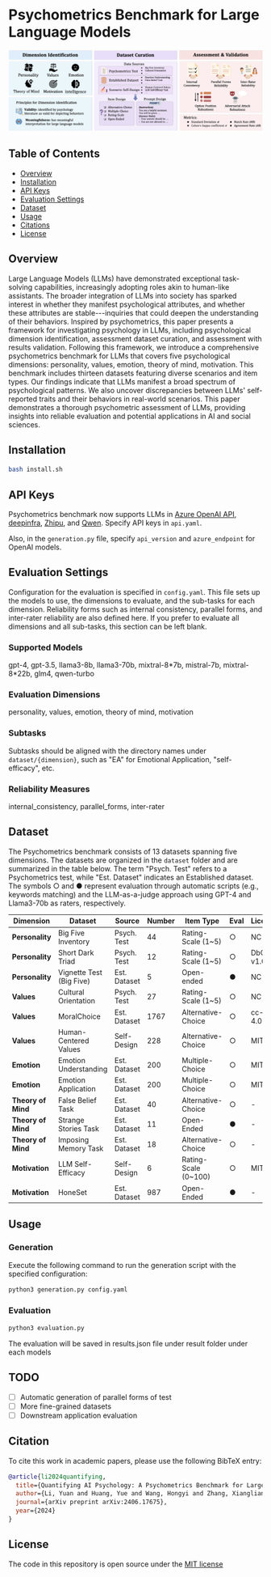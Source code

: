 # Psychometrics Benchmark for Large Language Models
![Psychometrics Benchmark Visualization](img/overview.png)

## Table of Contents
- [Overview](#overview)
- [Installation](#installation)
- [API Keys](#api-keys)
- [Evaluation Settings](#evaluation-settings)
- [Dataset](#dataset)
- [Usage](#usage)
- [Citations](#citations)
- [License](#license)

## Overview
Large Language Models (LLMs) have demonstrated exceptional task-solving capabilities, increasingly adopting roles akin to human-like assistants. The broader integration of LLMs into society has sparked interest in whether they manifest psychological attributes, and whether these attributes are stable---inquiries that could deepen the understanding of their behaviors. Inspired by psychometrics, this paper presents a framework for investigating psychology in LLMs, including psychological dimension identification, assessment dataset curation, and assessment with results validation. Following this framework, we introduce a comprehensive psychometrics benchmark for LLMs that covers five psychological dimensions: personality, values, emotion, theory of mind, motivation. This benchmark includes thirteen datasets featuring diverse scenarios and item types. Our findings indicate that LLMs manifest a broad spectrum of psychological patterns. We also uncover discrepancies between LLMs' self-reported traits and their behaviors in real-world scenarios. This paper demonstrates a thorough psychometric assessment of LLMs, providing insights into reliable evaluation and potential applications in AI and social sciences.

## Installation
```bash
bash install.sh
```

## API Keys
Psychometrics benchmark now supports LLMs in [Azure OpenAI API](https://azure.microsoft.com/en-us/products/ai-services/openai-service), [deepinfra](https://deepinfra.com/google/codegemma-7b-it?gad_source=1&gclid=Cj0KCQjwzva1BhD3ARIsADQuPnXXYTOm2_N7a0eu8-sBxnEie5o3Y4sCI9ug3Y_mb0bs4kIgUb6xqawaApXjEALw_wcB), [Zhipu](https://open.bigmodel.cn/dev/api#sdk_install), and [Qwen](https://www.alibabacloud.com/help/en/model-studio/developer-reference/use-qwen-by-calling-api). Specify API keys in `api.yaml`.

Also, in the `generation.py` file, specify `api_version` and `azure_endpoint` for OpenAI models.

## Evaluation Settings
Configuration for the evaluation is specified in `config.yaml`. This file sets up the models to use, the dimensions to evaluate, and the sub-tasks for each dimension. Reliability forms such as internal consistency, parallel forms, and inter-rater reliability are also defined here. If you prefer to evaluate all dimensions and all sub-tasks, this section can be left blank.

### Supported Models
gpt-4, gpt-3.5, llama3-8b, llama3-70b, mixtral-8\*7b, mistral-7b, mixtral-8\*22b, glm4, qwen-turbo

### Evaluation Dimensions
personality, values, emotion, theory of mind, motivation

### Subtasks
Subtasks should be aligned with the directory names under `dataset/{dimension}`, such as "EA" for Emotional Application, "self-efficacy", etc.

### Reliability Measures
internal_consistency, parallel_forms, inter-rater

## Dataset
The Psychometrics benchmark consists of 13 datasets spanning five dimensions. The datasets are organized in the `dataset` folder and are summarized in the table below. The term "Psych. Test" refers to a Psychometrics test, while "Est. Dataset" indicates an Established dataset. The symbols ○ and ● represent evaluation through automatic scripts (e.g., keywords matching) and the LLM-as-a-judge approach using GPT-4 and Llama3-70b as raters, respectively.

| Dimension       | Dataset                        | Source         | Number | Item Type             | Eval | License                          |
|-----------------|--------------------------------|----------------|--------|-----------------------|------|----------------------------------|
| **Personality** | Big Five Inventory             | Psych. Test    | 44     | Rating-Scale (1~5)    | ○    |  NC 4.0 |
| **Personality** | Short Dark Triad               | Psych. Test    | 12     | Rating-Scale (1~5)    | ○    | DbCL v1.0        |
| **Personality** | Vignette Test (Big Five)       | Est. Dataset   | 5      | Open-ended            | ●    | NC 4.0  |
| **Values**      | Cultural Orientation           | Psych. Test    | 27     | Rating-Scale (1~5)    | ○    | NC 4.0        |
| **Values**      | MoralChoice                    | Est. Dataset   | 1767   | Alternative-Choice    | ○    | cc-by-4.0  |
| **Values**      | Human-Centered Values          | Self-Design    | 228    | Alternative-Choice    | ○    | MIT           |
| **Emotion**     | Emotion Understanding          | Est. Dataset   | 200    | Multiple-Choice       | ○    | MIT  |
| **Emotion**     | Emotion Application            | Est. Dataset   | 200    | Multiple-Choice       | ○    | MIT  |
| **Theory of Mind** | False Belief Task            | Est. Dataset   | 40     | Alternative-Choice    | ○    | -  |
| **Theory of Mind** | Strange Stories Task         | Est. Dataset   | 11     | Open-Ended            | ●    | -  |
| **Theory of Mind** | Imposing Memory Task         | Est. Dataset   | 18     | Alternative-Choice    | ○    | -  |
| **Motivation**  | LLM Self-Efficacy              | Self-Design    | 6      | Rating-Scale (0~100)  | ○    | MIT           |
| **Motivation**  | HoneSet                        | Est. Dataset   | 987    | Open-Ended            | ●    | -  |


## Usage
### Generation
Execute the following command to run the generation script with the specified configuration:
```bash
python3 generation.py config.yaml
```
### Evaluation
```bash
python3 evaluation.py
```
The evaluation will be saved in results.json file under result folder under each models

## TODO
- [ ] Automatic generation of parallel forms of test
- [ ] More fine-grained datasets
- [ ] Downstream application evaluation

## Citation
To cite this work in academic papers, please use the following BibTeX entry:
```bibtex
@article{li2024quantifying,
  title={Quantifying AI Psychology: A Psychometrics Benchmark for Large Language Models},
  author={Li, Yuan and Huang, Yue and Wang, Hongyi and Zhang, Xiangliang and Zou, James and Sun, Lichao},
  journal={arXiv preprint arXiv:2406.17675},
  year={2024}
}
```

## License
The code in this repository is open source under the [MIT license](https://github.com/realYuanLi/Psychometrics_LLM/blob/main/LICENSE)

